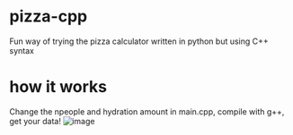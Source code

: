 # pizza-cpp
Fun way of trying the pizza calculator written in python but using C++ syntax

# how it works
Change the npeople and hydration amount in main.cpp, compile with g++, get your data!
![image](https://github.com/user-attachments/assets/8d42deb2-7717-4dab-859a-adf5ea820223)
